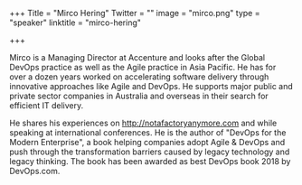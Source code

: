 +++
Title = "Mirco Hering"
Twitter = ""
image = "mirco.png"
type = "speaker"
linktitle = "mirco-hering"

+++

Mirco is a Managing Director at Accenture and looks after the Global DevOps practice as well as the Agile practice in Asia Pacific. He has for over a dozen years worked on accelerating software delivery through innovative approaches like Agile and DevOps. He supports major public and private sector companies in Australia and overseas in their search for efficient IT delivery. 

He shares his experiences on http://notafactoryanymore.com and while speaking at international conferences. He is the author of "DevOps for the Modern Enterprise", a book helping companies adopt Agile & DevOps and push through the transformation barriers caused by legacy technology and legacy thinking. The book has been awarded as best DevOps book 2018 by DevOps.com. 





